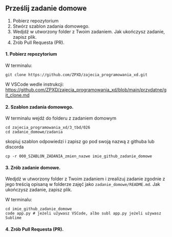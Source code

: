 ## Prześlij zadanie domowe

1. Pobierz repozytorium
2. Stwórz szablon zadania domowego.
3. Wedjdź w utworzony folder z Twoim zadaniem. Jak ukończysz zadanie, zapisz plik.
4. Zrób Pull Requesta (PR).


#### 1. Pobierz repozytorium

W terminalu:
```
git clone https://github.com/ZPXD/zajecia_programowania_xd.git
```

W VSCode wedle instrukcji: https://github.com/ZPXD/zajecia_programowania_xd/blob/main/przydatne/git_clone.md

#### 2. Szablon zadania domowego.

W terminalu wejdź do folderu z zadaniem domowym
```
cd zajecia_programowania_xd/3_tbd/026
cd zadanie_domowe/zadania
```
skopiuj szablon odpowiedzi i zapisz go pod swoją nazwą z githuba lub discorda
```
cp -r 000_SZABLON_ZADANIA_zmien_nazwe imie_github_zadanie_domowe
```

#### 3. Zrób zadanie domowe.

Wedjdź w utworzony folder z Twoim zadaniem i zrealizuj zadanie zgodnie z jego treścią opisaną w folderze zajęć jako `zadanie_domowe/README.md`. Jak ukończysz zadanie, zapisz plik.

W terminalu:
```
cd imie_github_zadanie_domowe
code app.py # jeżeli używasz VSCode, albo subl app.py jeżeli używasz Sublime 
```


#### 4. Zrób Pull Requesta (PR).
